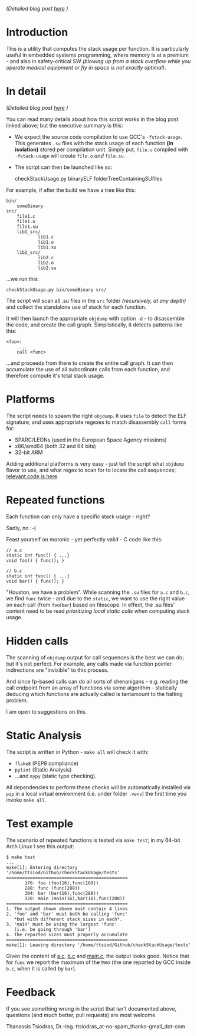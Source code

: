 
*(Detailed blog post [here](https://www.thanassis.space/stackusage.html) )*

# Introduction

This is a utility that computes the stack usage per function.  It is
particularly useful in embedded systems programming, where memory is at a
premium - and also in safety-critical SW *(blowing up from a stack overflow
while you operate medical equipment or fly in space is not exactly optimal)*.

# In detail

*(Detailed blog post [here](https://www.thanassis.space/stackusage.html) )*

You can read many details about how this script works in the blog post
linked above; but the executive summary is this:

- We expect the source code compilation to use GCC's `-fstack-usage`.
  This generates `.su` files with the stack usage of each function
  **(in isolation)** stored per compilation unit. Simply put, `file.c`
  compiled with `-fstack-usage` will create `file.o` *and* `file.su`.

- The script can then be launched like so:

    checkStackUsage.py binaryELF folderTreeContainingSUfiles

For example, if after the build we have a tree like this:

    bin/
        someBinary
    src/
        file1.c
        file1.o
        file1.su
        lib1_src/
                lib1.c
                lib1.o
                lib1.su
        lib2_src/
                lib2.c
                lib2.o
                lib2.su

...we run this:

    checkStackUsage.py bin/someBinary src/

The script will scan all .su files in the `src` folder *(recursively,
at any depth)* and collect the standalone use of stack for each function.

It will then launch the appropriate `objdump` with option `-d` - to 
disassemble the code, and create the call graph. Simplistically, it
detects patterns like this:

    <foo>:
        ....
        call <func>

...and proceeds from there to create the entire call graph.
It can then accumulate the use of all subordinate calls from each function,
and therefore compute it's total stack usage.

# Platforms

The script needs to spawn the right `objdump`. It uses
`file` to detect the ELF signature, and uses appropriate regexes
to match disassembly `call` forms for:

  - SPARC/LEONs (used in the European Space Agency missions)
  - x86/amd64 (both 32 and 64 bits)
  - 32-bit ARM

Adding additional platforms is very easy - just tell the script what
`objdump` flavor to use, and what regex to scan for to locate the 
call sequences; [relevant code is here](checkStackUsage.py#L198).

# Repeated functions

Each function can only have a specific stack usage - right?

Sadly, no :-(

Feast yourself on moronic - yet perfectly valid - C code like this:

    // a.c
    static int func() { ...}
    void foo() { func(); }

    // b.c
    static int func() { ...}
    void bar() { func(); }

"Houston, we have a problem". While scanning the `.su` files for `a.c`
and `b.c`, we find `func` twice - and due to the `static`, we want
to use the right value on each call (from `foo`/`bar`) based on
filescope. In effect, the .su files' content need to be read
*prioritizing local static calls* when computing stack usage.

# Hidden calls

The scanning of `objdump` output for call sequences is the best we can do;
but it's not perfect. For example, any calls made via function pointer
indirections are "invisible" to this process.

And since fp-based calls can do all sorts of shenanigans - e.g.
reading the call endpoint from an array of functions via some 
algorithm - statically deducing which functions are actually called
is tantamount to the halting problem.

I am open to suggestions on this.

# Static Analysis

The script is written in Python - `make all` will check it with:

- `flake8` (PEP8 compliance)
- `pylint` (Static Analysis)
- ...and `mypy` (static type checking).

All dependencies to perform these checks will be automatically
installed via `pip` in a local virtual environment (i.e. 
under folder `.venv`) the first time you invoke `make all`.

# Test example

The scenario of repeated functions is tested via `make test`;
in my 64-bit Arch Linux I see this output:

    $ make test
    ...
    make[1]: Entering directory '/home/ttsiod/Github/checkStackUsage/tests'
    ==============================================
           176: foo (foo(16),func(160))
           288: func (func(288))
           304: bar (bar(16),func(288))
           320: main (main(16),bar(16),func(288))
    ==============================================
    1. The output shown above must contain 4 lines
    2. 'foo' and 'bar' must both be calling 'func'
       *but with different stack sizes in each*.
    3. 'main' must be using the largest 'func'
       (i.e. be going through 'bar')
    4. The reported sizes must properly accumulate
    ==============================================
    make[1]: Leaving directory '/home/ttsiod/Github/checkStackUsage/tests'

Given the content of [a.c](tests/a.c), [b.c](tests/b.c) and 
[main.c](tests/main.c), the output looks good. Notice that for
`func` we report the maximum of the two (the one reported by
GCC inside `b.c`, when it is called by `bar`).

# Feedback

If you see something wrong in the script that isn't documented above,
questions (and much better, pull requests) are most welcome.

Thanassis Tsiodras, Dr.-Ing.
ttsiodras_at-no-spam_thanks-gmail_dot-com
